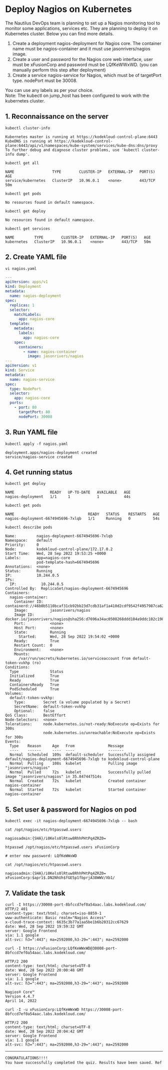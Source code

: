 # Deploy Nagios on Kubernetes

The Nautilus DevOps team is planning to set up a Nagios monitoring tool to monitor some applications, services etc. They are planning to deploy it on Kubernetes cluster. Below you can find more details.  
1) Create a deployment nagios-deployment for Nagios core. The container name must be nagios-container and it must use jasonrivers/nagios image.
2) Create a user and password for the Nagios core web interface, user must be xFusionCorp and password must be LQfKeWWxWD. (you can manually perform this step after deployment)
3) Create a service nagios-service for Nagios, which must be of targetPort type. nodePort must be 30008.

You can use any labels as per your choice.  
Note: The kubectl on jump_host has been configured to work with the kubernetes cluster.



## 1. Reconnaissance on the server
`kubectl cluster-info`  
```console
Kubernetes master is running at https://kodekloud-control-plane:6443
KubeDNS is running at https://kodekloud-control-plane:6443/api/v1/namespaces/kube-system/services/kube-dns:dns/proxy
To further debug and diagnose cluster problems, use 'kubectl cluster-info dump'.
```

`kubectl get all`  
```console
NAME                 TYPE        CLUSTER-IP   EXTERNAL-IP   PORT(S)   AGE
service/kubernetes   ClusterIP   10.96.0.1    <none>        443/TCP   50m
```

`kubectl get pods`  
```console
No resources found in default namespace.
```

`kubectl get deploy`  
```console
No resources found in default namespace.
```

`kubectl get services`  
```console
NAME         TYPE        CLUSTER-IP   EXTERNAL-IP   PORT(S)   AGE
kubernetes   ClusterIP   10.96.0.1    <none>        443/TCP   50m
```


## 2. Create YAML file
`vi nagios.yaml`  

```yaml
---
apiVersion: apps/v1
kind: Deployment
metadata:
  name: nagios-deployment
spec:
  replicas: 1
  selector:
    matchLabels:
      app: nagios-core
  template:
    metadata:
      labels:
        app: nagios-core
    spec:
      containers:
        - name: nagios-container
          image: jasonrivers/nagios
---
apiVersion: v1
kind: Service
metadata:
  name: nagios-service
spec:
  type: NodePort
  selector:
    app: nagios-core
  ports:
    - port: 80
      targetPort: 80
      nodePort: 30008
```


## 3. Run YAML file
`kubectl apply -f nagios.yaml`  
```console
deployment.apps/nagios-deployment created
service/nagios-service created
```


## 4. Get running status
`kubectl get deploy`  
```console
NAME                READY   UP-TO-DATE   AVAILABLE   AGE
nagios-deployment   1/1     1            1           44s
```

`kubectl get pods`  
```console
NAME                                 READY   STATUS    RESTARTS   AGE
nagios-deployment-6674945696-7xlqb   1/1     Running   0          54s
```

`kubectl describe pods`  
```console
Name:         nagios-deployment-6674945696-7xlqb
Namespace:    default
Priority:     0
Node:         kodekloud-control-plane/172.17.0.2
Start Time:   Wed, 28 Sep 2022 19:53:25 +0000
Labels:       app=nagios-core
              pod-template-hash=6674945696
Annotations:  <none>
Status:       Running
IP:           10.244.0.5
IPs:
  IP:           10.244.0.5
Controlled By:  ReplicaSet/nagios-deployment-6674945696
Containers:
  nagios-container:
    Container ID:   containerd://46b0b5110bcaf31cb92bb23d7cdb31af1a410d2cdf9542f4957987ca62d69eba
    Image:          jasonrivers/nagios
    Image ID:       docker.io/jasonrivers/nagios@sha256:d7696a34ac0508268ddd104a9ddc102c198c9ce567531ad6e876e9572c0a64fb
    Port:           <none>
    Host Port:      <none>
    State:          Running
      Started:      Wed, 28 Sep 2022 19:54:02 +0000
    Ready:          True
    Restart Count:  0
    Environment:    <none>
    Mounts:
      /var/run/secrets/kubernetes.io/serviceaccount from default-token-vvkhp (ro)
Conditions:
  Type              Status
  Initialized       True 
  Ready             True 
  ContainersReady   True 
  PodScheduled      True 
Volumes:
  default-token-vvkhp:
    Type:        Secret (a volume populated by a Secret)
    SecretName:  default-token-vvkhp
    Optional:    false
QoS Class:       BestEffort
Node-Selectors:  <none>
Tolerations:     node.kubernetes.io/not-ready:NoExecute op=Exists for 300s
                 node.kubernetes.io/unreachable:NoExecute op=Exists for 300s
Events:
  Type    Reason     Age   From               Message
  ----    ------     ----  ----               -------
  Normal  Scheduled  109s  default-scheduler  Successfully assigned default/nagios-deployment-6674945696-7xlqb to kodekloud-control-plane
  Normal  Pulling    108s  kubelet            Pulling image "jasonrivers/nagios"
  Normal  Pulled     72s   kubelet            Successfully pulled image "jasonrivers/nagios" in 35.847447514s
  Normal  Created    72s   kubelet            Created container nagios-container
  Normal  Started    72s   kubelet            Started container nagios-container
```


## 5. Set user & password for Nagios on pod
`kubectl exec -it nagios-deployment-6674945696-7xlqb -- bash`  

`cat /opt/nagios/etc/htpasswd.users`  
```console
nagiosadmin:{SHA}/i0Kels0lRtuw8RhhPHtPq4ZRZ0=
```

`htpasswd /opt/nagios/etc/htpasswd.users xFusionCorp`  
```console
# enter new password: LQfKeWWxWD
```

`cat /opt/nagios/etc/htpasswd.users`  
```console
nagiosadmin:{SHA}/i0Kels0lRtuw8RhhPHtPq4ZRZ0=
xFusionCorp:$apr1$.DN2NhUh$fGE5p1fbprjA38WWV/Xb1/
```


## 7. Validate the task
```console
curl -I https://30008-port-8bfccd7ef0a54aac.labs.kodekloud.com/
HTTP/2 401 
content-type: text/html; charset=iso-8859-1
www-authenticate: Basic realm="Nagios Access"
x-cloud-trace-context: 6635c3b77a1aa5be1b6b20312cc67629
date: Wed, 28 Sep 2022 19:59:32 GMT
server: Google Frontend
via: 1.1 google
alt-svc: h3=":443"; ma=2592000,h3-29=":443"; ma=2592000
```

`curl -I https://xFusionCorp:LQfKeWWxWD@30008-port-8bfccd7ef0a54aac.labs.kodekloud.com/`  
```console
HTTP/2 200 
content-type: text/html; charset=UTF-8
date: Wed, 28 Sep 2022 20:00:48 GMT
server: Google Frontend
via: 1.1 google
alt-svc: h3=":443"; ma=2592000,h3-29=":443"; ma=2592000
```

```console
Nagios® Core™
Version 4.4.7
April 14, 2022
```

`curl -I -u xFusionCorp:LQfKeWWxWD https://30008-port-8bfccd7ef0a54aac.labs.kodekloud.com/`  
```console
HTTP/2 200 
content-type: text/html; charset=UTF-8
date: Wed, 28 Sep 2022 20:04:42 GMT
server: Google Frontend
via: 1.1 google
alt-svc: h3=":443"; ma=2592000,h3-29=":443"; ma=2592000
```

---

```bash
CONGRATULATIONS!!!!
You have successfully completed the quiz. Results have been saved. Ref ID:63349aa1a5a5192d391bcff5
```
